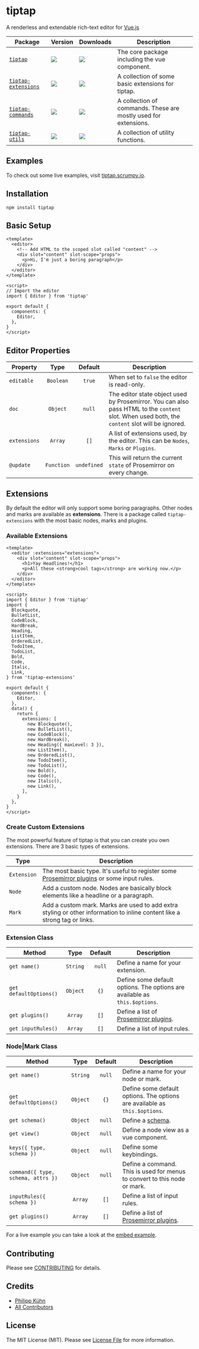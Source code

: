 # tiptap
A renderless and extendable rich-text editor for [Vue.js](https://github.com/vuejs/vue)

| **Package** | **Version** | **Downloads** | **Description** |
| - | - | - | - |
| [`tiptap`](https://github.com/heyscrumpy/tiptap/tree/master/packages/tiptap) | [![](https://img.shields.io/npm/v/tiptap.svg?maxAge=2592000&label=version&colorB=000000)](https://www.npmjs.com/package/tiptap) | [![](https://img.shields.io/npm/dm/tiptap.svg?colorB=000000)](https://npmcharts.com/compare/tiptap?minimal=true) | The core package including the vue component. |
| [`tiptap-extensions`](https://github.com/heyscrumpy/tiptap/tree/master/packages/tiptap-extensions) | [![](https://img.shields.io/npm/v/tiptap-extensions.svg?maxAge=2592000&label=version&colorB=000000)](https://www.npmjs.com/package/tiptap-extensions) | [![](https://img.shields.io/npm/dm/tiptap-extensions.svg?colorB=000000)](https://npmcharts.com/compare/tiptap-extensions?minimal=true) | A collection of some basic extensions for tiptap. |
| [`tiptap-commands`](https://github.com/heyscrumpy/tiptap/tree/master/packages/tiptap-commands) | [![](https://img.shields.io/npm/v/tiptap-commands.svg?maxAge=2592000&label=version&colorB=000000)](https://www.npmjs.com/package/tiptap-commands) | [![](https://img.shields.io/npm/dm/tiptap-commands.svg?colorB=000000)](https://npmcharts.com/compare/tiptap-commands?minimal=true) | A collection of commands. These are mostly used for extensions. |
| [`tiptap-utils`](https://github.com/heyscrumpy/tiptap/tree/master/packages/tiptap-utils) | [![](https://img.shields.io/npm/v/tiptap-utils.svg?maxAge=2592000&label=version&colorB=000000)](https://www.npmjs.com/package/tiptap-utils) | [![](https://img.shields.io/npm/dm/tiptap-utils.svg?colorB=000000)](https://npmcharts.com/compare/tiptap-utils?minimal=true) | A collection of utility functions. |

## Examples
To check out some live examples, visit [tiptap.scrumpy.io](https://tiptap.scrumpy.io/).

## Installation
```
npm install tiptap
```

## Basic Setup
```vue
<template>
  <editor>
    <!-- Add HTML to the scoped slot called "content" -->
    <div slot="content" slot-scope="props">
      <p>Hi, I'm just a boring paragraph</p>
    </div>
  </editor>
</template>

<script>
// Import the editor
import { Editor } from 'tiptap'

export default {
  components: {
    Editor,
  },
}
</script>
```

## Editor Properties

| **Property** | **Type** | **Default** | **Description** |
| - | :-: | :-: | - | 
| `editable` | `Boolean` | `true` | When set to `false` the editor is read-only. |
| `doc` | `Object` | `null` | The editor state object used by Prosemirror. You can also pass HTML to the `content` slot. When used both, the `content` slot will be ignored. |
| `extensions` | `Array` | `[]` | A list of extensions used, by the editor. This can be `Nodes`, `Marks` or `Plugins`. |
| `@update` | `Function` | `undefined` | This will return the current `state` of Prosemirror on every change. |

## Extensions

By default the editor will only support some boring paragraphs. Other nodes and marks are available as **extensions**. There is a package called `tiptap-extensions` with the most basic nodes, marks and plugins.

### Available Extensions 

```vue
<template>
  <editor :extensions="extensions">
    <div slot="content" slot-scope="props">
      <h1>Yay Headlines!</h1>
      <p>All these <strong>cool tags</strong> are working now.</p>
    </div>
  </editor>
</template>

<script>
import { Editor } from 'tiptap'
import {
  Blockquote,
  BulletList,
  CodeBlock,
  HardBreak,
  Heading,
  ListItem,
  OrderedList,
  TodoItem,
  TodoList,
  Bold,
  Code,
  Italic,
  Link,
} from 'tiptap-extensions'

export default {
  components: {
    Editor,
  },
  data() {
    return {
      extensions: [
        new Blockquote(),
        new BulletList(),
        new CodeBlock(),
        new HardBreak(),
        new Heading({ maxLevel: 3 }),
        new ListItem(),
        new OrderedList(),
        new TodoItem(),
        new TodoList(),
        new Bold(),
        new Code(),
        new Italic(),
        new Link(),
      ],
    }
  },
}
</script>
```

### Create Custom Extensions 

The most powerful feature of tiptap is that you can create you own extensions. There are 3 basic types of extensions.

| **Type** | **Description** |
| - | - | 
| `Extension` | The most basic type. It's useful to register some [Prosemirror plugins](https://prosemirror.net/docs/guide/) or some input rules. |
| `Node` | Add a custom node. Nodes are basically block elements like a headline or a paragraph. |
| `Mark` | Add a custom mark. Marks are used to add extra styling or other information to inline content like a strong tag or links. |

### Extension Class

| **Method** | **Type** | **Default** | **Description** |
| - | :-: | :-: | - | 
| `get name()` | `String` | `null` | Define a name for your extension. |
| `get defaultOptions()` | `Object` | `{}` | Define some default options. The options are available as `this.$options`. |
| `get plugins()` | `Array` | `[]` | Define a list of [Prosemirror plugins](https://prosemirror.net/docs/guide/). |
| `get inputRules()` | `Array` | `[]` | Define a list of input rules. |

### Node|Mark Class

| **Method** | **Type** | **Default** | **Description** |
| - | :-: | :-: | - | 
| `get name()` | `String` | `null` | Define a name for your node or mark. |
| `get defaultOptions()` | `Object` | `{}` | Define some default options. The options are available as `this.$options`. |
| `get schema()` | `Object` | `null` | Define a [schema](https://prosemirror.net/docs/guide/#schema). |
| `get view()` | `Object` | `null` | Define a node view as a vue component. |
| `keys({ type, schema })` | `Object` | `null` | Define some keybindings. |
| `command({ type, schema, attrs })` | `Object` | `null` | Define a command. This is used for menus to convert to this node or mark. |
| `inputRules({ schema })` | `Array` | `[]` | Define a list of input rules. |
| `get plugins()` | `Array` | `[]` | Define a list of [Prosemirror plugins](https://prosemirror.net/docs/guide/). |

For a live example you can take a look at the [embed example](https://github.com/heyscrumpy/tiptap/tree/master/examples/Components/Routes/Embeds).

## Contributing

Please see [CONTRIBUTING](CONTRIBUTING.md) for details.

## Credits

- [Philipp Kühn](https://github.com/philippkuehn)
- [All Contributors](../../contributors)

## License

The MIT License (MIT). Please see [License File](LICENSE.md) for more information.
